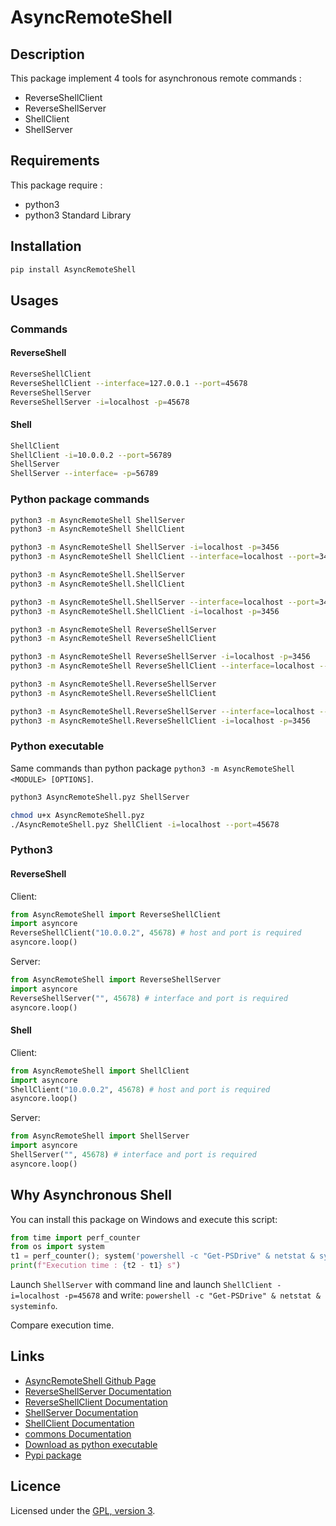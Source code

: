 # AsyncRemoteShell

## Description
This package implement 4 tools for asynchronous remote commands :
- ReverseShellClient
- ReverseShellServer
- ShellClient
- ShellServer

## Requirements
This package require :
- python3
- python3 Standard Library

## Installation

```bash
pip install AsyncRemoteShell
```

## Usages

### Commands

#### ReverseShell

```bash
ReverseShellClient
ReverseShellClient --interface=127.0.0.1 --port=45678
ReverseShellServer
ReverseShellServer -i=localhost -p=45678
```

#### Shell

```bash
ShellClient
ShellClient -i=10.0.0.2 --port=56789
ShellServer
ShellServer --interface= -p=56789
```

### Python package commands

```bash
python3 -m AsyncRemoteShell ShellServer
python3 -m AsyncRemoteShell ShellClient

python3 -m AsyncRemoteShell ShellServer -i=localhost -p=3456
python3 -m AsyncRemoteShell ShellClient --interface=localhost --port=3456

python3 -m AsyncRemoteShell.ShellServer
python3 -m AsyncRemoteShell.ShellClient

python3 -m AsyncRemoteShell.ShellServer --interface=localhost --port=3456
python3 -m AsyncRemoteShell.ShellClient -i=localhost -p=3456

python3 -m AsyncRemoteShell ReverseShellServer
python3 -m AsyncRemoteShell ReverseShellClient

python3 -m AsyncRemoteShell ReverseShellServer -i=localhost -p=3456
python3 -m AsyncRemoteShell ReverseShellClient --interface=localhost --port=3456

python3 -m AsyncRemoteShell.ReverseShellServer
python3 -m AsyncRemoteShell.ReverseShellClient

python3 -m AsyncRemoteShell.ReverseShellServer --interface=localhost --port=3456
python3 -m AsyncRemoteShell.ReverseShellClient -i=localhost -p=3456
```

### Python executable

Same commands than python package `python3 -m AsyncRemoteShell <MODULE> [OPTIONS]`.

```bash
python3 AsyncRemoteShell.pyz ShellServer

chmod u+x AsyncRemoteShell.pyz
./AsyncRemoteShell.pyz ShellClient -i=localhost --port=45678
```

### Python3

#### ReverseShell

Client:
```python
from AsyncRemoteShell import ReverseShellClient
import asyncore
ReverseShellClient("10.0.0.2", 45678) # host and port is required
asyncore.loop()
```

Server:
```python
from AsyncRemoteShell import ReverseShellServer
import asyncore
ReverseShellServer("", 45678) # interface and port is required
asyncore.loop()
```

#### Shell

Client:
```python 
from AsyncRemoteShell import ShellClient
import asyncore
ShellClient("10.0.0.2", 45678) # host and port is required
asyncore.loop()
```

Server:
```python 
from AsyncRemoteShell import ShellServer
import asyncore
ShellServer("", 45678) # interface and port is required
asyncore.loop()
```

## Why Asynchronous Shell

You can install this package on Windows and execute this script:
```python
from time import perf_counter
from os import system
t1 = perf_counter(); system('powershell -c "Get-PSDrive" & netstat & systeminfo'); t2 = perf_counter()
print(f"Execution time : {t2 - t1} s")
```

Launch `ShellServer` with command line and launch `ShellClient -i=localhost -p=45678` and write: `powershell -c "Get-PSDrive" & netstat & systeminfo`.

Compare execution time.

## Links
 - [AsyncRemoteShell Github Page](https://github.com/mauricelambert/AsyncRemoteShell)
 - [ReverseShellServer Documentation](https://mauricelambert.github.io/info/python/security/AsyncRemoteShell/ReverseShellServer.html)
 - [ReverseShellClient Documentation](https://mauricelambert.github.io/info/python/security/AsyncRemoteShell/ReverseShellClient.html)
 - [ShellServer Documentation](https://mauricelambert.github.io/info/python/security/AsyncRemoteShell/ShellServer.html)
 - [ShellClient Documentation](https://mauricelambert.github.io/info/python/security/AsyncRemoteShell/ShellClient.html)
 - [commons Documentation](https://mauricelambert.github.io/info/python/security/AsyncRemoteShell/commons.html)
 - [Download as python executable](https://mauricelambert.github.io/info/python/security/AsyncRemoteShell.pyz)
 - [Pypi package](https://pypi.org/project/AsyncRemoteShell/)

## Licence
Licensed under the [GPL, version 3](https://www.gnu.org/licenses/).

